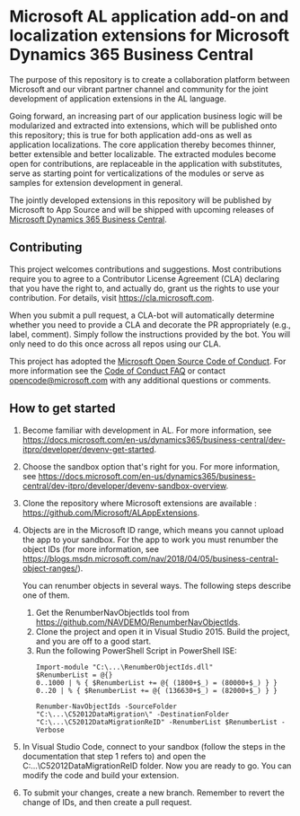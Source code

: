 # Microsoft AL application add-on and localization extensions for Microsoft Dynamics 365 Business Central
The purpose of this repository is to create a collaboration platform between Microsoft and our vibrant partner channel and community for the joint development of application extensions in the AL language.

Going forward, an increasing part of our application business logic will be modularized and extracted into extensions, which will be published onto this repository; this is true for both application add-ons as well as application localizations. The core application thereby becomes thinner, better extensible and better localizable. The extracted modules become open for contributions, are replaceable in the application with substitutes, serve as starting point for verticalizations of the modules or serve as samples for extension development in general.

The jointly developed extensions in this repository will be published by Microsoft to App Source and will be shipped with upcoming releases of [Microsoft Dynamics 365 Business Central](https://dynamics.microsoft.com/en-us/business-central).

## Contributing
This project welcomes contributions and suggestions.  Most contributions require you to agree to a
Contributor License Agreement (CLA) declaring that you have the right to, and actually do, grant us
the rights to use your contribution. For details, visit https://cla.microsoft.com.

When you submit a pull request, a CLA-bot will automatically determine whether you need to provide
a CLA and decorate the PR appropriately (e.g., label, comment). Simply follow the instructions
provided by the bot. You will only need to do this once across all repos using our CLA.

This project has adopted the [Microsoft Open Source Code of Conduct](https://opensource.microsoft.com/codeofconduct/).
For more information see the [Code of Conduct FAQ](https://opensource.microsoft.com/codeofconduct/faq/) or
contact [opencode@microsoft.com](mailto:opencode@microsoft.com) with any additional questions or comments.

## How to get started
1. Become familiar with development in AL. For more information, see https://docs.microsoft.com/en-us/dynamics365/business-central/dev-itpro/developer/devenv-get-started.  
2. Choose the sandbox option that's right for you. For more information, see https://docs.microsoft.com/en-us/dynamics365/business-central/dev-itpro/developer/devenv-sandbox-overview.  
3. Clone the repository where Microsoft extensions are available : https://github.com/Microsoft/ALAppExtensions.  
4. Objects are in the Microsoft ID range, which means you cannot upload the app to your sandbox. For the app to work you must renumber the object IDs (for more information, see https://blogs.msdn.microsoft.com/nav/2018/04/05/business-central-object-ranges/).  
    
    You can renumber objects in several ways. The following steps describe one of them.  
    
	1. Get the RenumberNavObjectIds tool from https://github.com/NAVDEMO/RenumberNavObjectIds.  
    2. Clone the project and open it in Visual Studio 2015. Build the project, and you are off to a good start.  
    3. Run the following PowerShell Script in PowerShell ISE:  
       ```
       Import-module "C:\...\RenumberObjectIds.dll"  
	   $RenumberList = @{}  
	   0..1000 | % { $RenumberList += @{ (1800+$_) = (80000+$_) } }  
	   0..20 | % { $RenumberList += @{ (136630+$_) = (82000+$_) } }  
		 
	   Renumber-NavObjectIds -SourceFolder "C:\...\C52012DataMigration\" -DestinationFolder "C:\...\C52012DataMigrationReID" -RenumberList $RenumberList -Verbose  
       ```
5. In Visual Studio Code, connect to your sandbox (follow the steps in the documentation that step 1 refers to) and open the C:\...\C52012DataMigrationReID folder. Now you are ready to go. You can modify the code and build your extension.  
6. To submit your changes, create a new branch. Remember to revert the change of IDs, and then create a pull request.  
